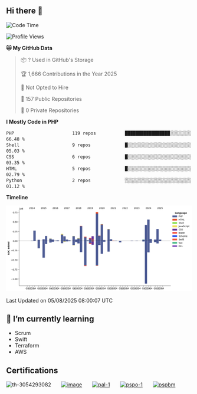 ## Hi there 👋

<!--START_SECTION:waka-->
![Code Time](http://img.shields.io/badge/Code%20Time-11%2C487%20hrs%2020%20mins-blue)

![Profile Views](http://img.shields.io/badge/Profile%20Views-0-blue)

**🐱 My GitHub Data** 

> 📦 ? Used in GitHub's Storage 
 > 
> 🏆 1,666 Contributions in the Year 2025
 > 
> 🚫 Not Opted to Hire
 > 
> 📜 157 Public Repositories 
 > 
> 🔑 0 Private Repositories 
 > 
**I Mostly Code in PHP** 

```text
PHP                      119 repos           █████████████████░░░░░░░░   66.48 % 
Shell                    9 repos             █░░░░░░░░░░░░░░░░░░░░░░░░   05.03 % 
CSS                      6 repos             █░░░░░░░░░░░░░░░░░░░░░░░░   03.35 % 
HTML                     5 repos             █░░░░░░░░░░░░░░░░░░░░░░░░   02.79 % 
Python                   2 repos             ░░░░░░░░░░░░░░░░░░░░░░░░░   01.12 % 
```



**Timeline**

![Lines of Code chart](https://raw.githubusercontent.com/mikebronner/mikebronner/master/assets/bar_graph.png)


 Last Updated on 05/08/2025 08:00:07 UTC
<!--END_SECTION:waka-->

<!--
**mikebronner/mikebronner** is a ✨ _special_ ✨ repository because its `README.md` (this file) appears on your GitHub profile.

Here are some ideas to get you started:

- 🔭 I’m currently working on ...
- 🌱 I’m currently learning ...
- 👯 I’m looking to collaborate on ...
- 🤔 I’m looking for help with ...
- 💬 Ask me about ...
- 📫 How to reach me: ...
- 😄 Pronouns: ...
- ⚡ Fun fact: ...
-->

## 🌱 I’m currently learning

- Scrum
- Swift
- Terraform
- AWS

## Certifications

![th-3054293082](https://user-images.githubusercontent.com/1791050/208267034-c5006f82-ae89-41eb-9478-7106c5aba070.jpg)
&nbsp;&nbsp;&nbsp;&nbsp;&nbsp;
[![image](https://images.credly.com/size/100x100/images/a2790314-008a-4c3d-9553-f5e84eb359ba/image.png)](https://www.credly.com/users/mike-bronner)
&nbsp;&nbsp;&nbsp;&nbsp;&nbsp;
[![pal-1](https://images.credly.com/size/100x100/images/78c772ee-6b3c-4348-ac66-58ac5a2cf581/image.png)](https://www.credly.com/users/mike-bronner)
&nbsp;&nbsp;&nbsp;&nbsp;&nbsp;
[![pspo-1](https://images.credly.com/size/100x100/images/591762c5-fae7-49c6-b326-e1756979928d/image.png)](https://www.credly.com/users/mike-bronner)
&nbsp;&nbsp;&nbsp;&nbsp;&nbsp;
[![pspbm](https://images.credly.com/size/100x100/images/55a21a78-59af-4294-810e-e4014e9ca1be/image.png)](https://www.credly.com/users/mike-bronner)
